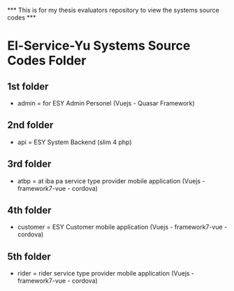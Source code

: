 *** This is for my thesis evaluators repository to view the systems source codes ***

# El-Service-Yu Systems Source Codes Folder



## 1st folder
* admin = for ESY Admin Personel (Vuejs - Quasar Framework)

## 2nd folder
* api = ESY System Backend (slim 4 php)

## 3rd folder
* atbp = at iba pa service type provider mobile application (Vuejs - framework7-vue - cordova)


## 4th folder
* customer = ESY Customer mobile application (Vuejs - framework7-vue - cordova)


## 5th folder
* rider = rider service type provider mobile application (Vuejs - framework7-vue - cordova)
  
